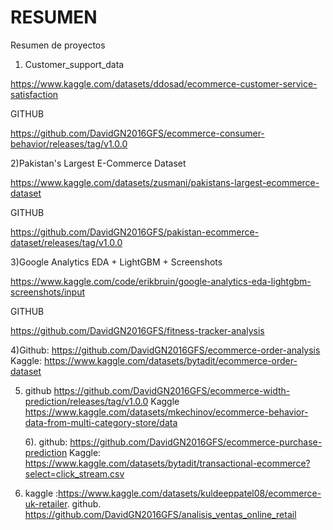 # RESUMEN
Resumen de proyectos

1) Customer_support_data

https://www.kaggle.com/datasets/ddosad/ecommerce-customer-service-satisfaction

GITHUB

https://github.com/DavidGN2016GFS/ecommerce-consumer-behavior/releases/tag/v1.0.0

2)Pakistan's Largest E-Commerce Dataset

https://www.kaggle.com/datasets/zusmani/pakistans-largest-ecommerce-dataset

GITHUB

https://github.com/DavidGN2016GFS/pakistan-ecommerce-dataset/releases/tag/v1.0.0

3)Google Analytics EDA + LightGBM + Screenshots



https://www.kaggle.com/code/erikbruin/google-analytics-eda-lightgbm-screenshots/input 

GITHUB

https://github.com/DavidGN2016GFS/fitness-tracker-analysis

4)Github: https://github.com/DavidGN2016GFS/ecommerce-order-analysis 
Kaggle: https://www.kaggle.com/datasets/bytadit/ecommerce-order-dataset

5) github
   https://github.com/DavidGN2016GFS/ecommerce-width-prediction/releases/tag/v1.0.0
   Kaggle
   https://www.kaggle.com/datasets/mkechinov/ecommerce-behavior-data-from-multi-category-store/data

   6). github: https://github.com/DavidGN2016GFS/ecommerce-purchase-prediction
   Kaggle: https://www.kaggle.com/datasets/bytadit/transactional-ecommerce?select=click_stream.csv
7)  kaggle :https://www.kaggle.com/datasets/kuldeeppatel08/ecommerce-uk-retailer.  github. https://github.com/DavidGN2016GFS/analisis_ventas_online_retail

